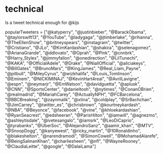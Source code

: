 # technical
Is a tweet technical enough for @kijs


popularTweeters = ["@katyperry", "@justinbieber", "@BarackObama", "@taylorswift13", "@YouTube", "@ladygaga", "@jtimberlake", "@rihanna", "@TheEllenShow", "@britneyspears", "@instagram", "@twitter", "@Cristiano", "@JLo", "@KimKardashian", "@shakira", "@selenagomez", "@ArianaGrande", "@ddlovato", "@Oprah", "@Pink", "@cnnbrk", "@Harry_Styles", "@jimmyfallon", "@onedirection", "@LilTunechi", "@KAKA", "@OfficialAdele", "@Drake", "@NiallOfficial", "@aliciakeys", "@BillGates", "@BrunoMars", "@KingJames", "@Real_Liam_Payne", "@pitbull", "@MileyCyrus", "@wizkhalifa", "@Louis_Tomlinson", "@Eminem", "@NICKIMINAJ", "@KevinHart4real", "@AvrilLavigne", "@espn", "@neymarjr", "@EmWatson", "@davidguetta", "@aplusk", "@CNN", "@SportsCenter", "@danieltosh", "@nytimes", "@ConanOBrien", "@realmadrid", "@MariahCarey", "@ActuallyNPH", "@FCBarcelona", "@BBCBreaking", "@zaynmalik", "@xtina", "@coldplay", "@SrBachchan", "@JimCarrey", "@twitter_es", "@chrisbrown", "@kourtneykardash", "@NBA", "@Beyonce", "@facebook", "@vine", "@khloekardashian", "@RyanSeacrest", "@edsheeran", "@ParisHilton", "@iamwill", "@agnezmo", "@ashleytisdale", "@ivetesangalo", "@iamsrk", "@LeoDiCaprio", "@tyrabanks", "@UberSoc", "@AlejandroSanz", "@aamir_khan", "@MTV", "@SnoopDogg", "@kanyewest", "@ricky_martin", "@10Ronaldinho", "@blakeshelton", "@narendramodi", "@SimonCowell", "@MohamadAlarefe", "@BeingSalmanKhan", "@charliesheen", "@nfl", "@WayneRooney", "@ClaudiaLeitte", "@google", "@DalaiLama"]

